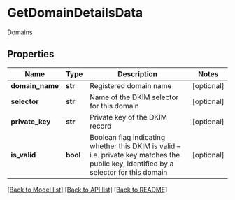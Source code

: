 # GetDomainDetailsData

Domains
## Properties
Name | Type | Description | Notes
------------ | ------------- | ------------- | -------------
**domain_name** | **str** | Registered domain name | [optional] 
**selector** | **str** | Name of the DKIM selector for this domain | [optional] 
**private_key** | **str** | Private key of the DKIM record | [optional] 
**is_valid** | **bool** | Boolean flag indicating whether this DKIM is valid – i.e. private key matches the public key, identified by a selector for this domain | [optional] 

[[Back to Model list]](../README.md#documentation-for-models) [[Back to API list]](../README.md#documentation-for-api-endpoints) [[Back to README]](../README.md)


